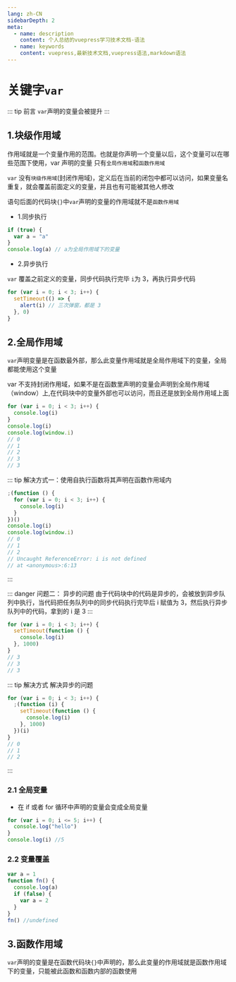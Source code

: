 ```yaml
---
lang: zh-CN
sidebarDepth: 2
meta:
  - name: description
    content: 个人总结的vuepress学习技术文档-语法
  - name: keywords
    content: vuepress,最新技术文档,vuepress语法,markdown语法
---
```


# 关键字`var`

::: tip 前言
`var`声明的变量会被提升
:::

## 1.块级作用域

作用域就是一个变量作用的范围。也就是你声明一个变量以后，这个变量可以在哪些范围下使用，var 声明的变量 只有`全局作用域`和`函数作用域`

`var` 没有`块级作用域`(封闭作用域)，定义后在当前的闭包中都可以访问，如果变量名重复，就会覆盖前面定义的变量，并且也有可能被其他人修改

语句后面的代码块`{}`中`var`声明的变量的作用域就不是`函数作用域`

- 1.同步执行

```js
if (true) {
  var a = "a"
}
console.log(a) // a为全局作用域下的变量
```

- 2.异步执行

`var` 覆盖之前定义的变量，同步代码执行完毕 `i`为 3，再执行异步代码

```js
for (var i = 0; i < 3; i++) {
  setTimeout(() => {
    alert(i) // 三次弹窗，都是 3
  }, 0)
}
```

## 2.全局作用域

`var`声明变量是在函数最外部，那么此变量作用域就是全局作用域下的变量，全局都能使用这个变量

var 不支持封闭作用域，如果不是在函数里声明的变量会声明到全局作用域（window）上,在代码块中的变量外部也可以访问，而且还是放到全局作用域上面

```js
for (var i = 0; i < 3; i++) {
  console.log(i)
}
console.log(i)
console.log(window.i)
// 0
// 1
// 2
// 3
// 3
```

::: tip 解决方式一：使用自执行函数将其声明在函数作用域内

```js
;(function () {
  for (var i = 0; i < 3; i++) {
    console.log(i)
  }
})()
console.log(i)
console.log(window.i)
// 0
// 1
// 2
// Uncaught ReferenceError: i is not defined
// at <anonymous>:6:13
```

:::

::: danger 问题二： 异步的问题
由于代码块中的代码是异步的，会被放到异步队列中执行，当代码把任务队列中的同步代码执行完毕后 i 赋值为 3，然后执行异步队列中的代码，拿到的 i 是 3
:::

```js
for (var i = 0; i < 3; i++) {
  setTimeout(function () {
    console.log(i)
  }, 1000)
}
// 3
// 3
// 3
```

::: tip 解决方式
解决异步的问题

```js
for (var i = 0; i < 3; i++) {
  ;(function (i) {
    setTimeout(function () {
      console.log(i)
    }, 1000)
  })(i)
}
// 0
// 1
// 2
```

:::

### 2.1 全局变量

- 在 if 或者 for 循环中声明的变量会变成全局变量

```js
for (var i = 0; i <= 5; i++) {
  console.log("hello")
}
console.log(i) //5
```

### 2.2 变量覆盖

```js
var a = 1
function fn() {
  console.log(a)
  if (false) {
    var a = 2
  }
}
fn() //undefined
```

## 3.函数作用域

`var`声明的变量是在函数代码块`{}`中声明的，那么此变量的作用域就是函数作用域下的变量，只能被此函数和函数内部的函数使用
